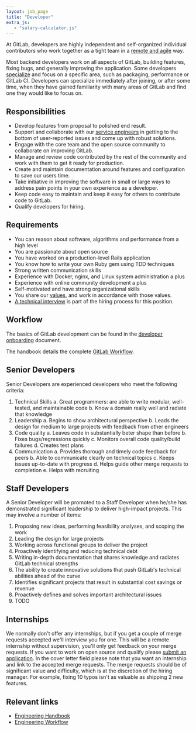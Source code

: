 ```yaml
---
layout: job_page
title: "Developer"
extra_js:
   - "salary-calculator.js"
---
```


At GitLab, developers are highly independent and self-organized individual
contributors who work together as a tight team in a [remote and agile](/2015/09/14/remote-agile-at-gitlab/) way.

Most backend developers work on all aspects of GitLab, building features, fixing bugs, and generally improving the application.
Some developers [specialize](/jobs/specialist) and focus on a specific area, such as packaging, performance or GitLab CI.
Developers can specialize immediately after joining, or after some time, when they have gained familiarity with many areas of GitLab and find one they would like to focus on.

## Responsibilities

* Develop features from proposal to polished end result.
* Support and collaborate with our [service engineers](/jobs/service-engineer) in getting to the bottom of user-reported issues and come up with robust solutions.
* Engage with the core team and the open source community to collaborate on improving GitLab.
* Manage and review code contributed by the rest of the community and work with them to get it ready for production.
* Create and maintain documentation around features and configuration to save our users time.
* Take initiative in improving the software in small or large ways to address pain points in your own experience as a developer.
* Keep code easy to maintain and keep it easy for others to contribute code to GitLab.
* Qualify developers for hiring.

## Requirements

* You can reason about software, algorithms and performance from a high level
* You are passionate about open source
* You have worked on a production-level Rails application
* You know how to write your own Ruby gem using TDD techniques
* Strong written communication skills
* Experience with Docker, nginx, and Linux system administration a plus
* Experience with online community development a plus
* Self-motivated and have strong organizational skills
* You share our [values](/handbook/#values), and work in accordance with those values.
* [A technical interview](/jobs/#technical-interview) is part of the hiring process for this position.

## Workflow

The basics of GitLab development can be found in the [developer onboarding](/handbook/developer-onboarding/#basics-of-gitlab-development) document.

The handbook details the complete [GitLab Workflow](/handbook/#gitlab-workflow).

## Senior Developers

Senior Developers are experienced developers who meet the following criteria:

1. Technical Skills
   a. Great programmers: are able to write modular, well-tested, and maintainable code
   b. Know a domain really well and radiate that knowledge
2. Leadership
   a. Begins to show architectural perspective
   b. Leads the design for medium to large projects with feedback from other engineers
3. Code quality
   a. Leaves code in substantially beter shape than before
   b. Fixes bugs/regressions quickly
   c. Monitors overall code quality/build failures
   d. Creates test plans
4. Communication
   a. Provides thorough and timely code feedback for peers
   b. Able to communicate clearly on technical topics
   c. Keeps issues up-to-date with progress
   d. Helps guide other merge requests to completion
   e. Helps with recruiting

## Staff Developers

A Senior Developer will be promoted to a Staff Developer when he/she has
demonstrated significant leadership to deliver high-impact projects. This may
involve a number of items:

1. Proposing new ideas, performing feasibility analyses, and scoping the work
2. Leading the design for large projects
3. Working across functional groups to deliver the project
4. Proactively identifying and reducing technical debt
5. Writing in-depth documentation that shares knowledge and radiates GitLab technical strengths
6. The ability to create innovative solutions that push GitLab's technical abilities ahead of the curve
7. Identifies significant projects that result in substantial cost savings or revenue
8. Proactively defines and solves important architectural issues
9. TODO

## Internships

We normally don't offer any internships, but if you get a couple of merge requests
accepted we'll interview you for one. This will be a remote internship without
supervision, you'll only get feedback on your merge requests. If you want to
work on open source and qualify please [submit an application](https://gitlab.workable.com/jobs/106660/candidates/new).
In the cover letter field please note that you want an internship and link to
the accepted merge requests. The merge requests should be of significant
value and difficulty, which is at the discretion of the hiring manager. For
example, fixing 10 typos isn't as valuable as shipping 2 new features.

## Relevant links

- [Engineering Handbook](/handbook/engineering)
- [Engineering Workflow](/handbook/engineering/workflow)
